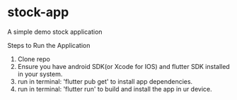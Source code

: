 # stock-app
A simple demo stock application

Steps to Run the Application
1. Clone repo
2. Ensure you have android SDK(or Xcode for IOS) and flutter SDK installed in your system.
3. run in terminal: 'flutter pub get' to install app dependencies.
4. run in terminal: 'flutter run' to build and install the app in ur device.
